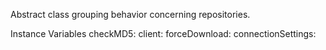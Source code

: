 Abstract class grouping behavior concerning repositories.

Instance Variables
	checkMD5:			<Boolean>
	client:				<Object>
	forceDownload:		<Boolean>
	connectionSettings: 	<BioConnectionSettings>

